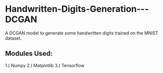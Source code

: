 # Handwritten-Digits-Generation---DCGAN
A DCGAN model to generate some handwritten digits trained on the MNIST dataset.

## Modules Used:
1.) Numpy
2.) Matplotlib
3.) Tensorflow
